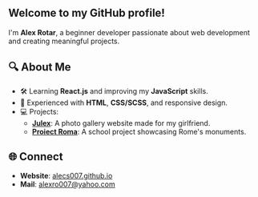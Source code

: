 ## Welcome to my GitHub profile!

I'm **Alex Rotar**, a beginner developer passionate about web development and creating meaningful projects.  

## 🔍 About Me  
- 🛠 Learning **React.js** and improving my **JavaScript** skills.  
- 🎨 Experienced with **HTML**, **CSS/SCSS**, and responsive design.  
- 💻 Projects:  
  - **[Julex](https://github.com/alecs007/julex)**: A photo gallery website made for my girlfriend.  
  - **[Proiect Roma](https://alecs007.github.io/proiect_roma)**: A school project showcasing Rome's monuments.  

## 🌐 Connect  
- **Website**: [alecs007.github.io](https://alecs007.github.io)
- **Mail**: alexro007@yahoo.com


